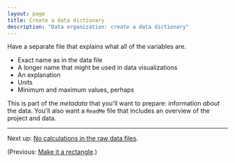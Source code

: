 ```yaml
---
layout: page
title: Create a data dictionary
description: "Data organization: create a data dictionary"
---
```


Have a separate file that explains what all of the variables are.
- Exact name as in the data file
- A longer name that might be used in data visualizations
- An explanation
- Units
- Minimum and maximum values, perhaps

This is part of the *metadata* that you'll want to prepare:
information *about* the data. You'll also want a `ReadMe` file that
includes an overview of the project and data.

---

Next up: [No calculations in the raw data files](no_calculations.html).

(Previous: [Make it a rectangle](rectangle.html).)

